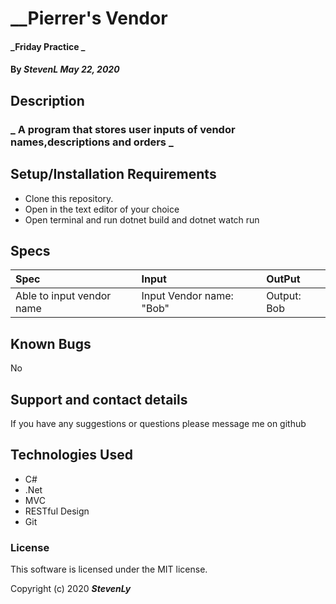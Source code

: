  # __Pierrer's Vendor

#### _Friday Practice _

#### By _StevenL May 22, 2020_

## Description

### _ A program that stores user inputs of vendor names,descriptions and orders _

## Setup/Installation Requirements

* Clone this repository.
* Open in the text editor of your choice
* Open terminal and run dotnet build and dotnet watch run



## Specs
| Spec | Input | OutPut |
|:----------- | :-----------------| :---------------|
| Able to input vendor name | Input Vendor name: "Bob"  | Output: Bob |



## Known Bugs

No

## Support and contact details

If you have any suggestions or questions please message me on github

## Technologies Used

* C#
 * .Net
* MVC
* RESTful Design
* Git


### License

This software is licensed under the MIT license.

Copyright (c) 2020 **_StevenLy_**